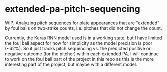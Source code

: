 # extended-pa-pitch-sequencing

WIP. Analyzing pitch sequences for plate appearances that are "extended" by foul balls on two-strike counts, i.e. pitches that did not change the count.

Currently, the Keras RNN model used is in a working state, but I have limited the foul ball aspect for now for simplicity as the model precision is poor (~62%). So it just tracks pitch sequencing vs. the predicted positive or negative outcome (for the pitcher) within each extended PA. I will continue to work on the foul ball part of the project in this repo as this is the more interesting part of the project, but maybe with a different model.